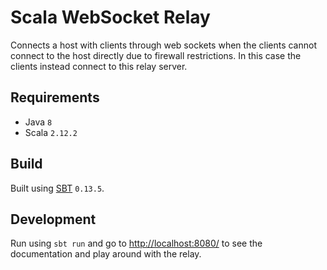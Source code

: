 # Scala WebSocket Relay

Connects a host with clients through web sockets when the clients cannot connect to the host
directly due to firewall restrictions. In this case the clients instead connect to this relay server.

## Requirements

* Java `8`
* Scala `2.12.2`

## Build

Built using [SBT](http://www.scala-sbt.org/download.html) `0.13.5`.

## Development

Run using `sbt run` and go to [http://localhost:8080/](http://localhost:8080/) to see
the documentation and play around with the relay.
